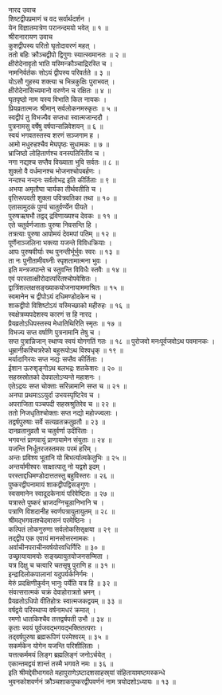 नारद उवाच  
शिष्टद्वीपप्रमाणं च वद सर्वार्थदर्शन ।  
येन विज्ञातमात्रेण परानन्दमयो भवेत् ॥ १ ॥  
श्रीरानारायण उवाच  
कुशद्वीपस्य परितो घृतोदावरणं महत् ।  
ततो बहिः क्रौञ्चद्वीपो द्विगुणः स्यात्स्वमानतः ॥ २ ॥  
क्षीरोदेनावृतो भाति यस्मिन्क्रौञ्चाद्रिरस्ति च ।  
नामनिर्वर्तकः सोऽयं द्वीपस्य परिवर्तते ॥ ३ ॥  
योऽसौ गुहस्य शक्त्या च भिन्नकुक्षिः पुराभवत् ।  
क्षीरोदेनासिच्यमानो वरुणेन च रक्षितः ॥ ४ ॥  
घृतपृष्ठो नाम यस्य विभाति किल नायकः ।  
प्रियव्रतात्मजः श्रीमान् सर्वलोकनमस्कृतः ॥ ५ ॥  
स्वद्वीपं तु विभज्यैव सप्तधा स्वात्मजान्ददौ ।  
पुत्रनामसु वर्षेषु वर्षपान्सन्निवेशयन् ॥ ६ ॥  
स्वयं भगवतस्तस्य शरणं सञ्जगाम ह ।  
आमो मधुरुहश्चैव मेघपृष्ठः सुधामकः ॥ ७ ॥  
भ्राजिष्ठो लोहितार्णश्च वनस्पतिरितीव च ।  
नगा नद्यश्च सप्तैव विख्याता भुवि सर्वतः ॥ ८ ॥  
शुक्लो वै वर्धमानश्च भोजनश्चोपबर्हणः ।  
नन्दश्च नन्दनः सर्वतोभद्र इति कीर्तिताः ॥ ९ ॥  
अभया अमृतौघा चार्यका तीर्थवतीति च ।  
वृत्तिरूपवती शुक्ला पवित्रवतिका तथा ॥ १० ॥  
एतासामुदकं पुण्यं चातुर्वर्ण्येन पीयते ।  
पुरुषऋषभौ तद्वद्‌ द्रविणाख्यश्च देवकः ॥ ११ ॥  
एते चतुर्वर्णजाताः पुरुषा निवसन्ति हि ।  
तत्रत्याः पुरुषा आपोमयं देवमपां पतिम् ॥ १२ ॥  
पूर्णेनाञ्जलिना भक्त्या यजन्ते विविधक्रियाः ।  
आपः पुरुषवीर्याः स्थ पुनन्तीर्भूर्भुवः स्वरः ॥ १३ ॥  
ता नः पुनीतामीवघ्नीः स्पृशतामात्मना भुवः ।  
इति मन्त्रजपान्ते च स्तुवन्ति विविधैः स्तवैः ॥ १४ ॥  
एवं परस्तात्क्षीरोदात्परितश्चोपवेशितः ।  
द्वात्रिंशल्लक्षसङ्ख्याकयोजनायाममाश्रितः ॥ १५ ॥  
स्वमानेन च द्वीपोऽयं दधिमण्डोदकेन च ।  
शाकद्वीपो विशिष्टोऽयं यस्मिच्छाको महीरुहः ॥ १६ ॥  
स्वक्षेत्रव्यपदेशस्य कारणं स हि नारद ।  
प्रैयव्रतोऽधिपस्तस्य मेधातिथिरिति स्मृतः ॥ १७ ॥  
विभज्य सप्त वर्षाणि पुत्रनामानि तेषु च ।  
सप्त पुत्रान्निजान् स्थाप्य स्वयं योगगतिं गतः ॥ १८ ॥
पुरोजवो मनःपूर्वजवोऽथ पवमानकः ।  
धूम्रानीकश्चित्ररेफो बहुरूपोऽथ विश्वधृक् ॥ १९ ॥  
मर्यादागिरयः सप्त नद्यः सप्तैव कीर्तिताः ।  
ईशान ऊरुशृङ्गोऽथ बलभद्रः शतकेशरः ॥ २० ॥  
सहस्रस्रोतको देवपालोऽप्यन्ते महाशनः ।  
एतेऽद्रयः सप्त चोक्ताः सरिन्नामानि सप्त च ॥ २१ ॥  
अनघा प्रथमाऽऽयुर्दा उभयस्पृष्टिरेव च ।  
अपराजिता पञ्चपदी सहस्रश्रुतिरेव च ॥ २२ ॥  
ततो निजधृतिश्चोक्ताः सप्त नद्यो महोज्ज्वलाः ।  
तद्वर्षपुरुषाः सर्वे सत्यव्रतक्रतुव्रतौ ॥ २३ ॥  
दानव्रतानुव्रतौ च चतुर्वर्णा उदीरिताः ।  
भगवन्तं प्राणवायुं प्राणायामेन संयुताः ॥ २४ ॥  
यजन्ति निर्धूतरजस्तमसः परमं हरिम् ।  
अन्तः प्रविश्य भूतानि यो बिभर्त्यात्मकेतुभिः ॥ २५ ॥  
अन्तर्यामीश्वरः साक्षात्पातु नो यद्वशे इदम् ।  
परस्ताद्दधिमण्डोदात्ततस्तु बहुविस्तरः ॥ २६ ॥  
पुष्करद्वीपनामायं शाकद्वीपद्विसङ्गुणः ।  
स्वसमानेन स्वादूदकेनायं परिवेष्टितः ॥ २७ ॥  
यत्रास्ते पुष्करं भ्राजदग्निचूडानिभानि च ।  
पत्राणि विशदानीह स्वर्णपत्रायुतायुतम् ॥ २८ ॥  
श्रीमद्भगवतश्चेदमासनं परमेष्ठिनः ।  
कल्पितं लोकगुरुणा सर्वलोकसिसृक्षया ॥ २९ ॥  
तद्‌द्वीप एक एवायं मानसोत्तरनामकः ।  
अर्वाचीनपराचीनवर्षयोरवधिर्गिरिः ॥ ३० ॥  
उच्छ्रायायामयोः सङ्ख्यायुतयोजनसम्मिता ।  
यत्र दिक्षु च चत्वारि चतसृषु पुराणि ह ॥ ३१ ॥  
इन्द्रादिलोकपालानां यदुपर्यर्कनिर्गमः ।  
मेरुं प्रदक्षिणीकुर्वन् भानुः पर्येति यत्र हि ॥ ३२ ॥  
संवत्सरात्मकं चक्रं देवाहोरात्रतो भ्रमन् ।  
प्रैयव्रतोऽधिपो वीतिहोत्रः स्वात्मजकद्वयम् ॥ ३३ ॥  
वर्षद्वये परिस्थाप्य वर्षनामधरं क्रमात् ।  
रमणो धातकिश्चैव तत्तद्वर्षपती उभौ ॥ ३४ ॥  
कृताः स्वयं पूर्वजवद्भगवद्भक्तितत्पराः ।  
तद्‌वर्षपुरुषा ब्रह्मरूपिणं परमेश्वरम् ॥ ३५ ॥  
सकर्मकेन योगेन यजन्ति परिशीलिताः ।  
यत्तत्कर्ममयं लिङ्ग ब्रह्मलिङ्गं जनोऽर्चयेत् ।  
एकान्तमद्वयं शान्तं तस्मै भगवते नमः ॥ ३६ ॥  
इति श्रीमद्देवीभागवते महापुराणेऽष्टादशसाहस्र्यां संहितायामष्टमस्कन्धे  
भुवनकोशवर्णनं क्रौञ्चशाकपुष्करद्वीपवर्णनं नाम त्रयोदशोऽध्यायः ॥ १३ ॥
